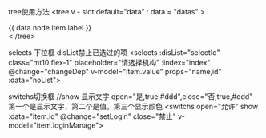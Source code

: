  tree使用方法
 <tree v - slot:default="data" : data = "datas" >
   <div @click="setTree(data.node.item,data)" > {{ data.node.item.label }}</div>
 < /tree>

 selects 下拉框
 disList禁止已选过的项
 <selects :disList="selectId" class="mt10 flex-1" placeholder="请选择机构" :index="index" @change="changeDep" v-model="item.value" props="name,id" :data="noList"></selects>

switchs切换框
//show 显示文字
open="是,true,#ddd",close="否,true,#ddd" 第一个是显示文字，第二个是值，第三个显示颜色
 <switchs open="允许" show :data="item.id" @change="setLogin" close="禁止" v-model="item.loginManage"></switchs>